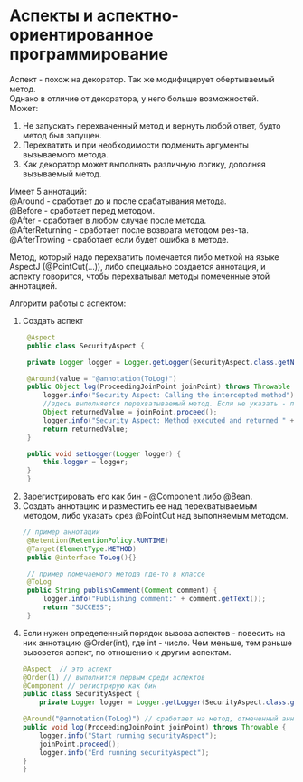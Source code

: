 # Аспекты и аспектно-ориентированное программирование
Аспект - похож на декоратор. Так же модифицирует обертываемый метод.<br>
Однако в отличие от декоратора, у него больше возможностей.<br>
Может:<br>
1. Не запускать перехваченный метод и вернуть любой ответ, будто метод был запущен.
2. Перехватить и при необходимости подменить аргументы вызываемого метода.
3. Как декоратор может выполнять различную логику, дополняя вызываемый метод.

Имеет 5 аннотаций:<br>
@Around - сработает до и после срабатывания метода.<br>
@Before - сработает перед методом.<br>
@After - сработает в любом случае после метода.<br>
@AfterReturning - сработает после возврата методом рез-та.<br>
@AfterTrowing - сработает если будет ошибка в методе.<br>

Метод, который надо перехватить помечается либо меткой на языке AspectJ (@PointCut(...)), либо специально создается аннотация, и аспекту говорится, чтобы перехватывал методы помеченные этой аннотацией.

Алгоритм работы с аспектом:
1. Создать аспект
   ```java
    @Aspect
    public class SecurityAspect {

    private Logger logger = Logger.getLogger(SecurityAspect.class.getName());

    @Around(value = "@annotation(ToLog)")
    public Object log(ProceedingJoinPoint joinPoint) throws Throwable {
        logger.info("Security Aspect: Calling the intercepted method");
        //здесь выполняется перехватываемый метод. Если не указать - перехватываемый метод не будет выполняться.
        Object returnedValue = joinPoint.proceed();
        logger.info("Security Aspect: Method executed and returned " + returnedValue);
        return returnedValue;
    }

    public void setLogger(Logger logger) {
        this.logger = logger;
    }
    }
   ```
2. Зарегистрировать его как бин - @Component либо @Bean.
3. Создать аннотацию и разместить ее над перехватываемым методом, либо указать срез @PointCut над выполняемым методом.
   ```java
   // пример аннотации
    @Retention(RetentionPolicy.RUNTIME)
    @Target(ElementType.METHOD)
    public @interface ToLog(){}

    // пример помечаемого метода где-то в классе
    @ToLog
    public String publishComment(Comment comment) {
        logger.info("Publishing comment:" + comment.getText());
        return "SUCCESS";
    }
   ```
4. Если нужен определенный порядок вызова аспектов - повесить на них аннотацию @Order(int), где int - число. Чем меньше, тем раньше вызовется аспект, по отношению к другим аспектам.
    ```java
    @Aspect  // это аспект
    @Order(1) // выполнится первым среди аспектов
    @Component // регистрирую как бин
    public class SecurityAspect {
        private Logger logger = Logger.getLogger(SecurityAspect.class.getName());

    @Around("@annotation(ToLog)") // сработает на метод, отмеченный аннотацией @ToLog
    public void log(ProceedingJoinPoint joinPoint) throws Throwable {
        logger.info("Start running securityAspect");
        joinPoint.proceed();
        logger.info("End running securityAspect");
    }
    }
    ```